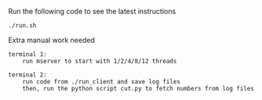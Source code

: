 
Run the following code to see the latest  instructions

    ./run.sh

Extra manual work needed

    terminal 1:
        run mserver to start with 1/2/4/8/12 threads

    terminal 2:
        run code from ./run_client and save log files
        then, run the python script cut.py to fetch numbers from log files


